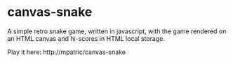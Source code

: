 # canvas-snake

A simple retro snake game, written in javascript, with the game rendered on an HTML canvas and hi-scores in HTML local storage.

Play it here: http://mpatric/canvas-snake